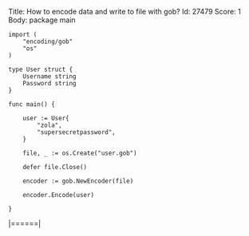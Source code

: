 Title: How to encode data and write to file with gob?
Id: 27479
Score: 1
Body:
    package main

    import (
        "encoding/gob"
        "os"
    )

    type User struct {
        Username string
        Password string
    }

    func main() {

        user := User{
            "zola",
            "supersecretpassword",
        }

        file, _ := os.Create("user.gob")

        defer file.Close()

        encoder := gob.NewEncoder(file)

        encoder.Encode(user)

    }

|======|
